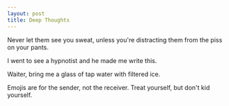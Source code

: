 ```yaml
---
layout: post
title: Deep Thoughts
---
```

Never let them see you sweat, unless you're distracting them from the piss on your pants.

I went to see a hypnotist and he made me write this.

Waiter, bring me a glass of tap water with filtered ice.

Emojis are for the sender, not the receiver.  Treat yourself, but don't kid yourself.
